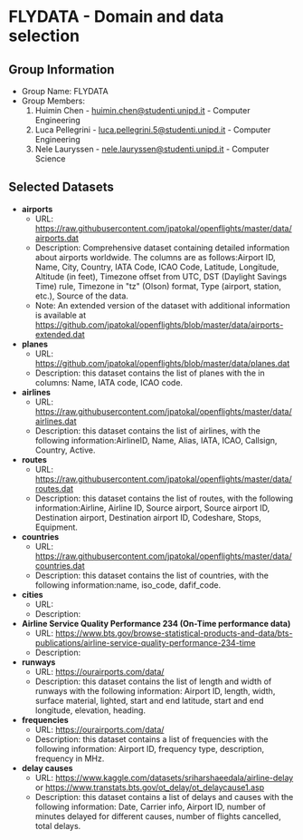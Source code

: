 # FLYDATA - Domain and data selection

## Group Information
- Group Name: FLYDATA
- Group Members:
  1. Huimin Chen - huimin.chen@studenti.unipd.it  - Computer Engineering
  2. Luca Pellegrini - luca.pellegrini.5@studenti.unipd.it - Computer Engineering
  3. Nele Lauryssen - nele.lauryssen@studenti.unipd.it - Computer Science

## Selected Datasets
   -  **airports**
        - URL: https://raw.githubusercontent.com/jpatokal/openflights/master/data/airports.dat
        - Description: Comprehensive dataset containing detailed information about airports worldwide. The columns are as follows:Airport ID, Name, City, Country, IATA Code, ICAO Code, Latitude, Longitude, Altitude (in feet), Timezone offset from UTC, DST (Daylight Savings Time) rule, Timezone in "tz" (Olson) format, Type (airport, station, etc.), Source of the data.
        - Note: An extended version of the dataset with additional information is available at https://github.com/jpatokal/openflights/blob/master/data/airports-extended.dat
   -  **planes**
        - URL: https://github.com/jpatokal/openflights/blob/master/data/planes.dat
        - Description: this dataset contains the list of planes with the in columns: Name, IATA code, ICAO code.
   - **airlines**
        - URL: https://raw.githubusercontent.com/jpatokal/openflights/master/data/airlines.dat
        - Description: this dataset contains the list of airlines, with the following information:AirlineID, Name, Alias, IATA, ICAO, Callsign, Country, Active.
   - **routes**
        - URL: https://raw.githubusercontent.com/jpatokal/openflights/master/data/routes.dat
        - Description: this dataset contains the list of routes, with the following information:Airline, Airline ID, Source airport, Source airport ID, Destination airport, Destination airport ID, Codeshare, Stops, Equipment.
   - **countries**
        - URL: https://raw.githubusercontent.com/jpatokal/openflights/master/data/countries.dat
        - Description: this dataset contains the list of countries, with the following information:name, iso_code, dafif_code.
   - **cities**
        - URL: 
        - Description: 
   - **Airline Service Quality Performance 234 (On-Time performance data)**
        - URL: https://www.bts.gov/browse-statistical-products-and-data/bts-publications/airline-service-quality-performance-234-time
        - Description: 
   - **runways**
        - URL: https://ourairports.com/data/
        - Description: this dataset contains the list of length and width of runways with the following information: Airport ID, length, width, surface material, lighted, start and end latitude, start and end longitude, elevation, heading.
   - **frequencies**
        - URL: https://ourairports.com/data/
        - Description: this dataset contains a list of frequencies with the following information: Airport ID, frequency type, description, frequency in MHz.
   - **delay causes**
        - URL: https://www.kaggle.com/datasets/sriharshaeedala/airline-delay or https://www.transtats.bts.gov/ot_delay/ot_delaycause1.asp
        - Description: this dataset contains a list of delays and causes with the following information: Date, Carrier info, Airport ID, number of minutes delayed for different causes, number of flights cancelled, total delays.


